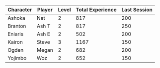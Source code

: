| Character | Player | Level | Total Experience | Last Session |
|-----------|--------|-------|------------|------------|
| Ashoka | Nat | 2 | 817 | 200 |
| Branton | Ash T | 2 | 817 | 250 |
| Eniaris | Ash E | 2 | 502 | 200 |
| Kairon | Steve | 3 | 1167 | 150 |
| Ogden | Megan | 2 | 682 | 200 |
| Yojimbo | Woz | 2 | 652 | 150 |

